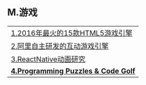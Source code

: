 <h2>M.游戏</h2>
<table>
  <tr>
    <td><a href="http://diycode.cc/topics/16">1.2016年最火的15款HTML5游戏引擎</a></td>
  </tr>
  <tr>
    <td><a href="http://www.html5cn.org/article-9409-1.html">2.阿里自主研发的互动游戏引擎</a></td>
  </tr>
  <tr>
    <td><a href="http://tw93.github.io/2016-04-05/the-thinking-about-react-native-animated.html">3.ReactNative动画研究</a></td>
  </tr>
  <tr>
    <td><a href="http://codegolf.stackexchange.com/questions/35569/tweetable-mathematical-art"><strong>4.Programming Puzzles &amp; Code Golf</strong></a></td>
  </tr>
</table>
